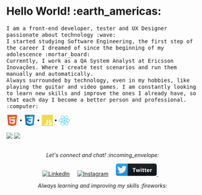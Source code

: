 <h1>Hello World! :earth_americas:</h1>
<p align="left">
  <samp>
    I am a front-end developer, tester and UX Designer passionate about technology :wave:
    <br>
    I started studying Software Engineering, the first step of the career I dreamed of since the beginning of my adolescence :mortar_board:
    <br>
    Currently, I work as a QA System Analyst at Ericsson Inovações. Where I create test scenarios and run them manually and automatically.
    <br>
    Always surrounded by technology, even in my hobbies, like playing the guitar and video games. I am constantly looking to learn new skills and improve the ones I         already have, so that each day I become a better person and professional. :computer:
  </samp>
</p>

<div>
  <img align="center" alt="HTML" height="30" src="https://raw.githubusercontent.com/devicons/devicon/master/icons/html5/html5-original.svg">
  <span>•</span>
  <img align="center" alt="CSS3" height="30" src="https://raw.githubusercontent.com/devicons/devicon/master/icons/css3/css3-original.svg">
  <span>•</span>
  <img align="center" alt="JS" height="30" src="https://raw.githubusercontent.com/devicons/devicon/master/icons/javascript/javascript-plain.svg">
  <span>•</span>
  <img align="center" alt="React" height="30" src="https://raw.githubusercontent.com/devicons/devicon/master/icons/react/react-original.svg">
</div>

<br>

<div>
  <span>
      <img height="180em" src="https://github-readme-stats.vercel.app/api?username=felipegomss&show_icons=true&theme=blue-green&include_all_commits=true&count_private=true"/>
  </span>
  <span>
      <img height="180em" src="https://github-readme-stats.vercel.app/api/top-langs/?username=felipegomss&layout=compact&langs_count=7&theme=blue-green"/>
  </span>
</div>

<br>

</details>
<p align="center"> 
  <i> Let's connect and chat! :incoming_envelope: </i>
</p>

<p align="center">
  <a href="https://www.linkedin.com/in/felipegomss"><img src="https://github.com/MikeCodesDotNET/ColoredBadges/blob/master/png/social/linkedin.png" alt="LinkedIn"></a> &nbsp; &nbsp;
  <a href="https://instagram.com/felipegomss"><img src="https://github.com/MikeCodesDotNET/ColoredBadges/blob/master/png/social/instagram.png" alt="Instagram"></a> &nbsp; &nbsp;
  <a href="https://twitter.com/felipegomss"><img src="https://github.com/MikeCodesDotNET/ColoredBadges/blob/master/png/social/twitter.png" alt="Twitter">     </a> &nbsp; &nbsp;
<p align="center">
  <i> Always learning and improving my skills :fireworks: </i>
</p>
